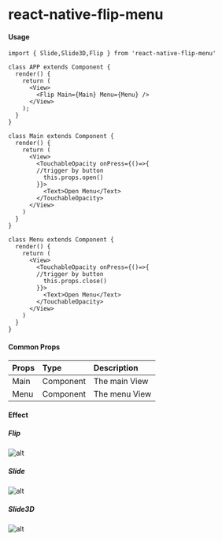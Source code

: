 # react-native-flip-menu

#### Usage

```
import { Slide,Slide3D,Flip } from 'react-native-flip-menu'

class APP extends Component {
  render() {
    return (
      <View>
        <Flip Main={Main} Menu={Menu} />
      </View>
    );
  } 
}

class Main extends Component {
  render() {
    return (
      <View>
        <TouchableOpacity onPress={()=>{ 
        //trigger by button
          this.props.open()
        }}>
          <Text>Open Menu</Text>
        </TouchableOpacity>
      </View>
    )
  }
}

class Menu extends Component {
  render() {
    return (
      <View>
        <TouchableOpacity onPress={()=>{ 
        //trigger by button
          this.props.close()
        }}>
          <Text>Open Menu</Text>
        </TouchableOpacity>
      </View>
    )
  }
}
```


#### Common Props

|Props | Type      |Description |
|------|:----------|:-----------|
| Main | Component |The main View       |
| Menu | Component |The menu View       |

#### Effect

##### Flip
![alt](https://github.com/chezhe/react-native-flip-menu/blob/master/Flip.gif)

##### Slide
![alt](https://github.com/chezhe/react-native-flip-menu/blob/master/Slide.gif)

##### Slide3D
![alt](https://github.com/chezhe/react-native-flip-menu/blob/master/Slide3D.gif)

